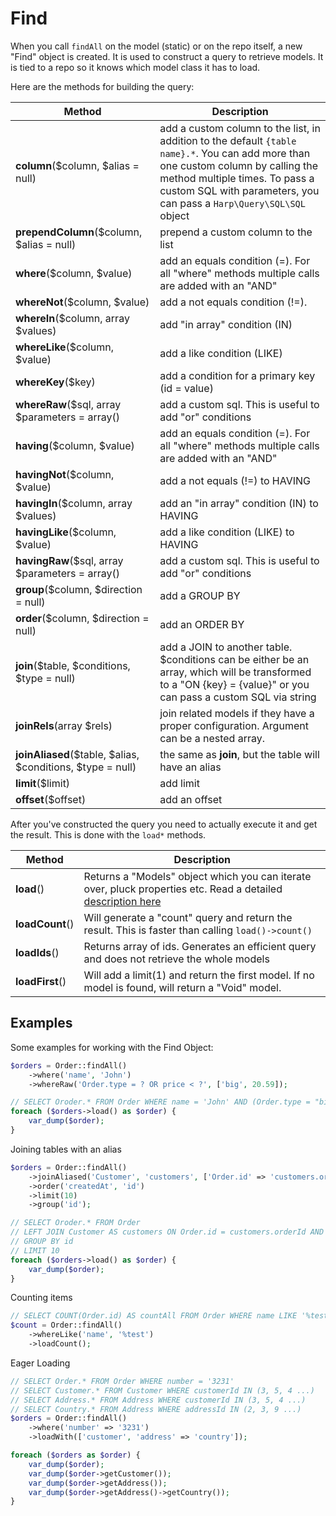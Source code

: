 # Find

When you call ``findAll`` on the model (static) or on the repo itself, a new "Find" object is created.
It is used to construct a query to retrieve models. It is tied to a repo so it knows which model class it has to load.

Here are the methods for building the query:

Method                                                     | Description
-----------------------------------------------------------|------------------------------------------------
__column__($column, $alias = null)                         | add a custom column to the list, in addition to the default ``{table name}.*``. You can add more than one custom column by calling the method multiple times. To pass a custom SQL with parameters, you can pass a ``Harp\Query\SQL\SQL`` object
__prependColumn__($column, $alias = null)                  | prepend a custom column to the list
__where__($column, $value)                                 | add an equals condition (=). For all "where" methods multiple calls are added with an "AND"
__whereNot__($column, $value)                              | add a not equals condition (!=).
__whereIn__($column, array $values)                        | add "in array" condition (IN)
__whereLike__($column, $value)                             | add a like condition (LIKE)
__whereKey__($key)                                         | add a condition for a primary key (id = value)
__whereRaw__($sql, array $parameters = array()             | add a custom sql. This is useful to add "or" conditions
__having__($column, $value)                                | add an equals condition (=). For all "where" methods multiple calls are added with an "AND"
__havingNot__($column, $value)                             | add a not equals (!=) to HAVING
__havingIn__($column, array $values)                       | add an "in array" condition (IN) to HAVING
__havingLike__($column, $value)                            | add a like condition (LIKE) to HAVING
__havingRaw__($sql, array $parameters = array()            | add a custom sql. This is useful to add "or" conditions
__group__($column, $direction = null)                      | add a GROUP BY
__order__($column, $direction = null)                      | add an ORDER BY
__join__($table, $conditions, $type = null)                | add a JOIN to another table. $conditions can be either be an array, which will be transformed to a "ON {key} = {value}" or you can pass a custom SQL via string
__joinRels__(array $rels)                                  | join related models if they have a proper configuration. Argument can be a nested array.
__joinAliased__($table, $alias, $conditions, $type = null) | the same as __join__, but the table will have an alias
__limit__($limit)                                          | add limit
__offset__($offset)                                        | add an offset

After you've constructed the query you need to actually execute it and get the result. This is done with the ``load*`` methods.

Method          | Description
----------------|------------------------------------------------
__load__()      | Returns a "Models" object which you can iterate over, pluck properties etc. Read a detailed [description here](#models)
__loadCount__() | Will generate a "count" query and return the result. This is faster than calling ``load()->count()``
__loadIds__()   | Returns array of ids. Generates an efficient query and does not retrieve the whole models
__loadFirst__() | Will add a limit(1) and return the first model. If no model is found, will return a "Void" model.

## Examples

Some examples for working with the Find Object:

```php
$orders = Order::findAll()
    ->where('name', 'John')
    ->whereRaw('Order.type = ? OR price < ?', ['big', 20.59]);

// SELECT Oroder.* FROM Order WHERE name = 'John' AND (Order.type = "big" OR price < 20.59)
foreach ($orders->load() as $order) {
    var_dump($order);
}
```

Joining tables with an alias

```php
$orders = Order::findAll()
    ->joinAliased('Customer', 'customers', ['Order.id' => 'customers.orderId', 'type' => '"big"'], 'LEFT')
    ->order('createdAt', 'id')
    ->limit(10)
    ->group('id');

// SELECT Oroder.* FROM Order
// LEFT JOIN Customer AS customers ON Order.id = customers.orderId AND type = "big"
// GROUP BY id
// LIMIT 10
foreach ($orders->load() as $order) {
    var_dump($order);
}
```

Counting items

```php
// SELECT COUNT(Order.id) AS countAll FROM Order WHERE name LIKE '%test'
$count = Order::findAll()
    ->whereLike('name', '%test')
    ->loadCount();
```

Eager Loading

```php
// SELECT Order.* FROM Order WHERE number = '3231'
// SELECT Customer.* FROM Customer WHERE customerId IN (3, 5, 4 ...)
// SELECT Address.* FROM Address WHERE customerId IN (3, 5, 4 ...)
// SELECT Country.* FROM Address WHERE addressId IN (2, 3, 9 ...)
$orders = Order::findAll()
    ->where('number' => '3231')
    ->loadWith(['customer', 'address' => 'country']);

foreach ($orders as $order) {
    var_dump($order);
    var_dump($order->getCustomer());
    var_dump($order->getAddress());
    var_dump($order->getAddress()->getCountry());
}
```

